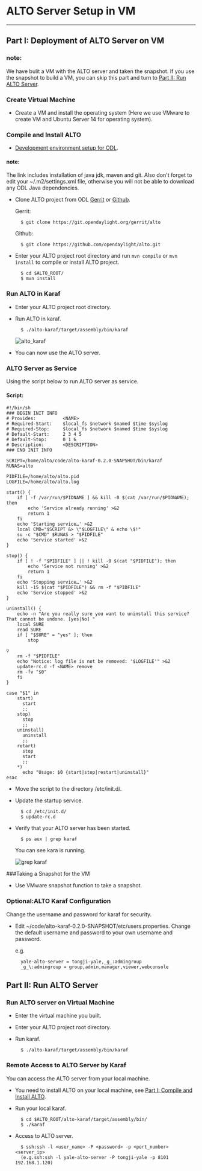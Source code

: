 # ALTO Server Setup in VM
---

## Part I: Deployment of ALTO Server on VM

### note:
We have bulit a VM with the ALTO server and taken the snapshot. If you use the snapshot to build a VM, you can skip this part and turn to [Part II: Run ALTO Server](#partII).

### Create Virtual Machine
* Create a VM and install the operating system (Here we use VMware to create VM and Ubuntu Server 14 for operating system).

<span id = "partI"></span>
### Compile and Install ALTO

* [Development environment setup for ODL](https://wiki.opendaylight.org/view/GettingStarted:Development_Environment_Setup).

#### note:
The link includes installation of java jdk, maven and git. Also don't forget to edit your ~/.m2/settings.xml file, otherwise you will not be able to download any ODL Java dependencies.

* Clone ALTO project from ODL [Gerrit](https://git.opendaylight.org/gerrit/#/admin/projects/alto) or [Github](https://github.com/opendaylight/alto).

	Gerrit:

		$ git clone https://git.opendaylight.org/gerrit/alto
		
	Github:

		$ git clone https://github.com/opendaylight/alto.git
	

* Enter your ALTO project root directory and run `mvn compile` or `mvn install` to compile or install ALTO project.

		$ cd $ALTO_ROOT/
		$ mvn install

### Run ALTO in Karaf 
* Enter your ALTO project root directory.

* Run ALTO in karaf.
	
		$ ./alto-karaf/target/assembly/bin/karaf

	![alto_karaf](http://ww1.sinaimg.cn/mw1024/006asSVejw1eu0bt7j302j314009s75u.jpg)

* You can now use the ALTO server.

### ALTO Server as Service
Using the script below to run ALTO server as service.

#### Script:

	#!/bin/sh
	### BEGIN INIT INFO
	# Provides:          <NAME>
	# Required-Start:    $local_fs $network $named $time $syslog
	# Required-Stop:     $local_fs $network $named $time $syslog
	# Default-Start:     2 3 4 5
	# Default-Stop:      0 1 6
	# Description:       <DESCRIPTION>
	### END INIT INFO

	SCRIPT=/home/alto/code/alto-karaf-0.2.0-SNAPSHOT/bin/karaf
	RUNAS=alto

	PIDFILE=/home/alto/alto.pid
	LOGFILE=/home/alto/alto.log

	start() {
		if [ -f /var/run/$PIDNAME ] && kill -0 $(cat /var/run/$PIDNAME); then
    		echo 'Service already running' >&2
    		return 1
		fi
		echo 'Starting service…' >&2
		local CMD="$SCRIPT &> \"$LOGFILE\" & echo \$!"
		su -c "$CMD" $RUNAS > "$PIDFILE"
		echo 'Service started' >&2
	}

	stop() {
		if [ ! -f "$PIDFILE" ] || ! kill -0 $(cat "$PIDFILE"); then
    		echo 'Service not running' >&2
    		return 1
    	fi
    	echo 'Stopping service…' >&2
    	kill -15 $(cat "$PIDFILE") && rm -f "$PIDFILE"
    	echo 'Service stopped' >&2
	}

	uninstall() {
		echo -n "Are you really sure you want to uninstall this service? That cannot be undone. [yes|No] "
		local SURE
		read SURE
		if [ "$SURE" = "yes" ]; then
			stop

	▽
    	rm -f "$PIDFILE"
    	echo "Notice: log file is not be removed: '$LOGFILE'" >&2
    	update-rc.d -f <NAME> remove
    	rm -fv "$0"
		fi
	}

	case "$1" in
		start)
    	  start
    	  ;;
		stop)
    	  stop
    	  ;;
		uninstall)
    	  uninstall
    	  ;;
		retart)
    	  stop
    	  start
    	  ;;
		*)
    	  echo "Usage: $0 {start|stop|restart|uninstall}"
	esac

* Move the script to the directory /etc/init.d/.

* Update the startup service.

		$ cd /etc/init.d/
		$ update-rc.d
		
* Verify that your ALTO server has been started.

		$ ps aux | grep karaf
		
	You can see kara is running.
	
	![grep karaf](http://ww3.sinaimg.cn/mw1024/006asSVejw1etzvwglgf5j313z09dqe9.jpg)

###Taking a Snapshot for the VM
* Use VMware snapshot function to take a snapshot.

### Optional:ALTO Karaf Configuration
Change the username and password for karaf for security.

* Edit ~/code/alto-karaf-0.2.0-SNAPSHOT/etc/users.properties. Change the default username and password to your own username and password.

	e.g.

		yale-alto-server = tongji-yale,_g_:admingroup
		_g_\:admingroup = group,admin,manager,viewer,webconsole


<span id = "partII"></span>
## Part II: Run ALTO Server

### Run ALTO server on Virtual Machine
* Enter the virtual machine you  built.

* Enter your ALTO project root directory.

* Run karaf.
	
		$ ./alto-karaf/target/assembly/bin/karaf

### Remote Access to ALTO Server by Karaf
You can access the ALTO server from your local machine.

* You need to install ALTO on your local machine, see [Part I: Compile and Install ALTO](#partI).

* Run your local karaf.
		
		$ cd $ALTO_ROOT/alto-karaf/target/assembly/bin/
		$ ./karaf
		
* Access to ALTO server.

		$ ssh:ssh -l <user_name> -P <password> -p <port_number> <server_ip>
		(e.g.ssh:ssh -l yale-alto-server -P tongji-yale -p 8101 192.168.1.120)


